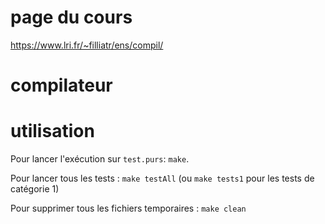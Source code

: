 # page du cours
https://www.lri.fr/~filliatr/ens/compil/

# compilateur

# utilisation
Pour lancer l'exécution sur `test.purs`: `make`.

Pour lancer tous les tests : `make testAll` (ou `make tests1` pour les tests de catégorie 1)

Pour supprimer tous les fichiers temporaires : `make clean`
